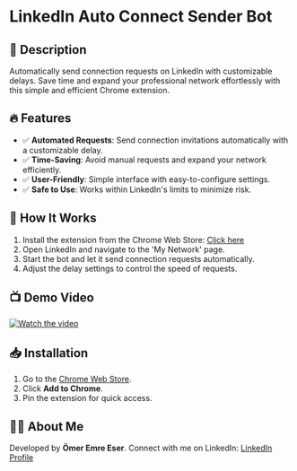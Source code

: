 # LinkedIn Auto Connect Sender Bot

## 🚀 Description
Automatically send connection requests on LinkedIn with customizable delays. Save time and expand your professional network effortlessly with this simple and efficient Chrome extension.

## 🔥 Features
- ✅ **Automated Requests**: Send connection invitations automatically with a customizable delay.
- ✅ **Time-Saving**: Avoid manual requests and expand your network efficiently.
- ✅ **User-Friendly**: Simple interface with easy-to-configure settings.
- ✅ **Safe to Use**: Works within LinkedIn's limits to minimize risk.

## 🎯 How It Works
1. Install the extension from the Chrome Web Store: [Click here](https://chromewebstore.google.com/detail/linkedin-auto-connect-sen/ijpdpkdbkgmjhcfpffbkjfiibdapbhik?hl=en)
2. Open LinkedIn and navigate to the 'My Network' page.
3. Start the bot and let it send connection requests automatically.
4. Adjust the delay settings to control the speed of requests.

## 📺 Demo Video
[![Watch the video](https://img.youtube.com/vi/qf2goN7ccxg/0.jpg)](https://www.youtube.com/watch?v=qf2goN7ccxg)

## 📥 Installation
1. Go to the [Chrome Web Store](https://chromewebstore.google.com/detail/linkedin-auto-connect-sen/ijpdpkdbkgmjhcfpffbkjfiibdapbhik?hl=en).
2. Click **Add to Chrome**.
3. Pin the extension for quick access.

## 👨‍💻 About Me
Developed by **Ömer Emre Eser**. Connect with me on LinkedIn: [LinkedIn Profile](https://www.linkedin.com/in/omer-emre-eser/)
